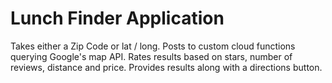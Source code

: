 # Lunch Finder Application

Takes either a Zip Code or lat / long. Posts to custom cloud functions querying Google's map API.
Rates results based on stars, number of reviews, distance and price. Provides results along with a directions button.
